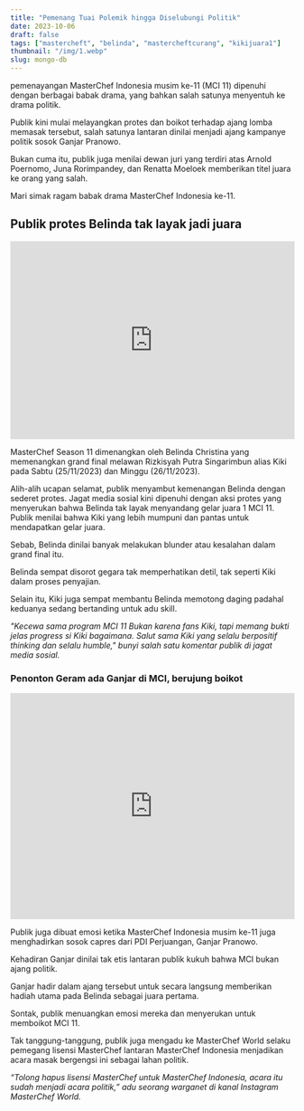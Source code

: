 ```yaml
---
title: "Pemenang Tuai Polemik hingga Diselubungi Politik"
date: 2023-10-06
draft: false
tags: ["mastercheft", "belinda", "mastercheftcurang", "kikijuara1"]
thumbnail: "/img/1.webp"
slug: mongo-db
---
```


pemenayangan MasterChef Indonesia musim ke-11 (MCI 11) dipenuhi dengan berbagai babak drama, yang bahkan salah satunya menyentuh ke drama politik.

Publik kini mulai melayangkan protes dan boikot terhadap ajang lomba memasak tersebut, salah satunya lantaran dinilai menjadi ajang kampanye politik sosok Ganjar Pranowo.

Bukan cuma itu, publik juga menilai dewan juri yang terdiri atas Arnold Poernomo, Juna Rorimpandey, dan Renatta Moeloek memberikan titel juara ke orang yang salah.

Mari simak ragam babak drama MasterChef Indonesia ke-11.

## Publik protes Belinda tak layak jadi juara

<iframe loading="lazy" style="border: 0; top: 0; left: 0; width: 100%; height: 350px;" src="https://media.arkadia.me/v2/articles/souparmand/MY5guYmkB8vIHwNnq8MSh7YwsLECY049.png" title="YouTube video player" frameborder="0" allow="accelerometer; autoplay; clipboard-write; encrypted-media; gyroscope; picture-in-picture; web-share" allowfullscreen></iframe> <br />

MasterChef Season 11 dimenangkan oleh Belinda Christina yang memenangkan grand final melawan Rizkisyah Putra Singarimbun alias Kiki pada Sabtu (25/11/2023) dan Minggu (26/11/2023).

Alih-alih ucapan selamat, publik menyambut kemenangan Belinda dengan sederet protes.
Jagat media sosial kini dipenuhi dengan aksi protes yang menyerukan bahwa Belinda tak layak menyandang gelar juara 1 MCI 11. Publik menilai bahwa Kiki yang lebih mumpuni dan pantas untuk mendapatkan gelar juara.

Sebab, Belinda dinilai banyak melakukan blunder atau kesalahan dalam grand final itu.

Belinda sempat disorot gegara tak memperhatikan detil, tak seperti Kiki dalam proses penyajian. 

Selain itu, Kiki juga sempat membantu Belinda memotong daging padahal keduanya sedang bertanding untuk adu skill.

<i>"Kecewa sama program MCI 11 Bukan karena fans Kiki, tapi memang bukti jelas progress si Kiki bagaimana. Salut sama Kiki yang selalu berpositif thinking dan selalu humble," bunyi salah satu komentar publik di jagat media sosial.</i>

### Penonton Geram ada Ganjar di MCI, berujung boikot

<iframe loading="lazy" style="border: 0; top: 0; left: 0; width: 100%; height: 400px;" src="https://media.arkadia.me/v2/articles/souparmand/E0rMyg8JpYL6B4wFAHTAfUb6p9xXQdYr.png" scrolling="" allowfullscreen="allowfullscreen"></iframe>

Publik juga dibuat emosi ketika MasterChef Indonesia musim ke-11 juga menghadirkan sosok capres dari PDI Perjuangan, Ganjar Pranowo.

Kehadiran Ganjar dinilai tak etis lantaran publik kukuh bahwa MCI bukan ajang politik.

Ganjar hadir dalam ajang tersebut untuk secara langsung memberikan hadiah utama pada Belinda sebagai juara pertama.

Sontak, publik menuangkan emosi mereka dan menyerukan untuk memboikot MCI 11.

Tak tanggung-tanggung, publik juga mengadu ke MasterChef World selaku pemegang lisensi MasterChef lantaran MasterChef Indonesia menjadikan acara masak bergengsi ini sebagai lahan politik.

<i>“Tolong hapus lisensi MasterChef untuk MasterChef Indonesia, acara itu sudah menjadi acara politik,” adu seorang warganet di kanal Instagram MasterChef World.</i>
